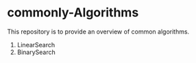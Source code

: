 # commonly-Algorithms


This repository is to provide an overview of common algorithms.

1.  LinearSearch
2.  BinarySearch
